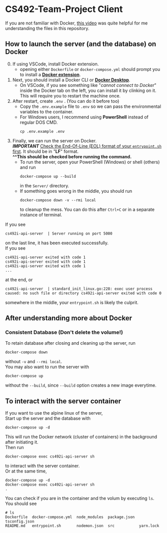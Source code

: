 # CS492-Team-Project Client

If you are not familiar with Docker, [this video](https://www.youtube.com/watch?v=3c-iBn73dDE&t=7081s) was quite helpful for me understanding the files in this repository.  

## How to launch the server (and the database) on Docker  
0. If using VSCode, install Docker extension.  
    - opening either `Dockerfile` or `docker-compose.yml` should prompt you to install a **[Docker extension](https://marketplace.visualstudio.com/items?itemName=ms-azuretools.vscode-docker)**.  
1. Next, you should install a Docker CLI or **[Docker Desktop](https://www.docker.com/products/docker-desktop)**.  
    - On VSCode, if you see something like "*cannot connect to Docker*" inside the Docker tab on the left, you can install it by clinking on it.  
    This will require you to restart the machine once.  
2. After restart, create `.env` . (You can do it before too)
    - Copy the `.env.example` file to `.env` so we can pass the environmental variables to the container.  
    - For Windows users, I recommend using **PowerShell** instead of regular DOS CMD.  
        ```
        cp .env.example .env
        ```
3. Finally, we can run the server on Docker.  
***IMPORTANT*** [Check the End-Of-Line (EOL) format of your `entrypoint.sh` first](https://github.com/jirheee/CS492-Team-Project/issues/8#issuecomment-960514476).  It should be in "**LF**" format.  
**^^This should be checked before running the command.**  
    - To run the server, open your PowerShell (Windows) or shell (others) and run  
        ```
        docker-compose up --build
        ```
        in the `Server/` directory.
    - If something goes wrong in the middle, you should run
        ```
        docker-compose down -v --rmi local
        ```
        to cleanup the mess. You can do this after `Ctrl+C` or in a separate instance of terminal.  
    
If you see 
```
cs492i-api-server  | Server running on port 5000
```
on the last line, it has been executed successfully.  
If you see 
```
cs492i-api-server exited with code 1
cs492i-api-server exited with code 1
cs492i-api-server exited with code 1
...
```
at the end, or 
```
cs492i-api-server  | standard_init_linux.go:228: exec user process caused: no such file or directory cs492i-api-server exited with code 0
```
somewhere in the middle, your `entrypoint.sh` is likely the culprit.

## After understanding more about Docker  

### Consistent Database (Don't delete the volume!)  
To retain database after closing and cleaning up the server, run
```
docker-compose down
```
without `-v` and `--rmi local`.  
You may also want to run the server with
```
docker-compose up
```
without the `--build`, since `--build` option creates a new image everytime.  
  
## To interact with the server container
If you want to use the alpine linux of the server,  
Start up the server and the database with
```
docker-compose up -d
```
This will run the Docker network (cluster of containers) in the background after initiating it.  
Then run
```
docker-compose exec cs492i-api-server sh
```
to interact with the server container.  
Or at the same time,
```
docker-compose up -d
docker-compose exec cs492i-api-server sh
.
```
You can check if you are in the container and the volum by executing `ls`. You should see
```
# ls
Dockerfile  docker-compose.yml  node_modules  package.json  tsconfig.json
README.md   entrypoint.sh       nodemon.json  src           yarn.lock
```